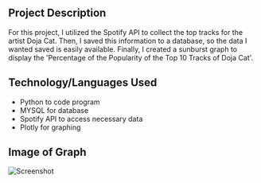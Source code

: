 ## Project Description
For this project, I utilized the Spotify API to collect  the top tracks for the artist Doja Cat. Then, I saved this information to a database, so the data I wanted saved is easily available. Finally, I created a sunburst graph to display the 'Percentage of the Popularity of the Top 10 Tracks of Doja Cat'. 

## Technology/Languages Used

* Python to code program
* MYSQL for database
* Spotify API to access necessary data
* Plotly for graphing

## Image of Graph
![Screenshot](bad-flow/newplot.png)